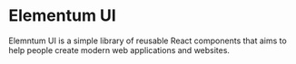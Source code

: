 # Elementum UI

Elemntum UI is a simple library of reusable React components that aims to help people create modern web applications and websites.
